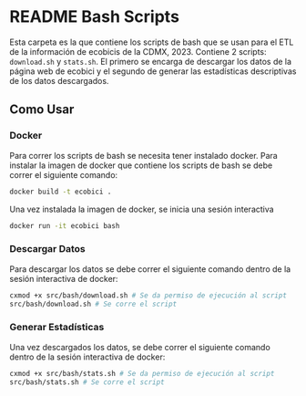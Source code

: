 # README Bash Scripts

Esta carpeta es la que contiene los scripts de bash que se usan para el ETL de la información de ecobicis de la CDMX, 2023. Contiene 2 scripts: `download.sh` y `stats.sh`. El primero se encarga de descargar los datos de la página web de ecobici y el segundo de generar las estadísticas descriptivas de los datos descargados.

## Como Usar

### Docker

Para correr los scripts de bash se necesita tener instalado docker. Para instalar la imagen de docker que contiene los scripts de bash se debe correr el siguiente comando:

```bash
docker build -t ecobici .
```

Una vez instalada la imagen de docker, se inicia una sesión interactiva
    
```bash
docker run -it ecobici bash
```

### Descargar Datos

Para descargar los datos se debe correr el siguiente comando dentro de la sesión interactiva de docker:

```bash
cxmod +x src/bash/download.sh # Se da permiso de ejecución al script
src/bash/download.sh # Se corre el script
```

### Generar Estadísticas

Una vez descargados los datos, se debe correr el siguiente comando dentro de la sesión interactiva de docker:

```bash
cxmod +x src/bash/stats.sh # Se da permiso de ejecución al script
src/bash/stats.sh # Se corre el script
```
